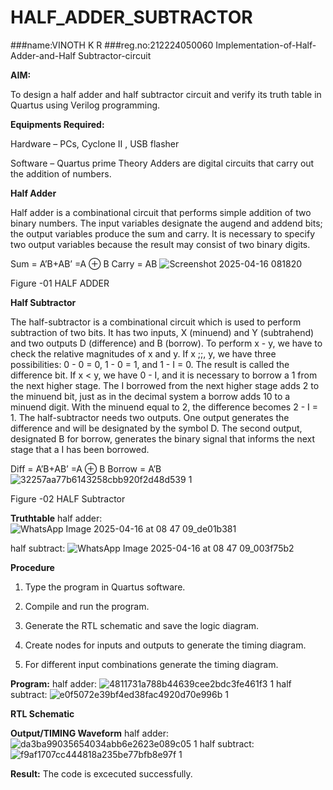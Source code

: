 # HALF_ADDER_SUBTRACTOR
###name:VINOTH K R
###reg.no:212224050060
Implementation-of-Half-Adder-and-Half Subtractor-circuit

**AIM:**

To design a half adder and half subtractor circuit and verify its truth table in Quartus using Verilog programming.

**Equipments Required:**

Hardware – PCs, Cyclone II , USB flasher 

Software – Quartus prime Theory Adders are digital circuits that carry out the addition of numbers.

**Half Adder**

Half adder is a combinational circuit that performs simple addition of two binary numbers. The input variables designate the augend and addend bits; the output variables produce the sum and carry. It is necessary to specify two output variables because the result may consist of two binary digits.

Sum = A’B+AB’ =A ⊕ B Carry = AB
![Screenshot 2025-04-16 081820](https://github.com/user-attachments/assets/110919d6-01dc-45b0-b961-2dabc217984b)

Figure -01 HALF ADDER

**Half Subtractor**

The half-subtractor is a combinational circuit which is used to perform subtraction of two bits. It has two inputs, X (minuend) and Y (subtrahend) and two outputs D (difference) and B (borrow). To perform x - y, we have to check the relative magnitudes of x and y. If x ;;, y, we have three possibilities: 0 - 0 = 0, 1 - 0 = 1, and 1 - I = 0. The result is called the difference bit. If x < y, we have 0 - I, and it is necessary to borrow a 1 from the next higher stage. The I borrowed from the next higher stage adds 2 to the minuend bit, just as in the decimal system a borrow adds 10 to a minuend digit. With the minuend equal to 2, the difference becomes 2 - I = 1. The half-subtractor needs two outputs. One output generates the difference and will be designated by the symbol D. The second output, designated B for borrow, generates the binary signal that informs the next stage that a I has been borrowed. 

Diff = A’B+AB’ =A ⊕ B
Borrow = A’B
![32257aa77b6143258cbb920f2d48d539 1](https://github.com/user-attachments/assets/6787126a-054b-4fb1-bf85-bcbfbf4ac658)


Figure -02 HALF Subtractor

**Truthtable**
half adder:
![WhatsApp Image 2025-04-16 at 08 47 09_de01b381](https://github.com/user-attachments/assets/1cb17b19-0c8a-4de7-8fda-e8e09c5fdf79)

half subtract:
![WhatsApp Image 2025-04-16 at 08 47 09_003f75b2](https://github.com/user-attachments/assets/f5875946-74f3-42b4-95e4-a6dbcaad2deb)

**Procedure**

1.	Type the program in Quartus software.

2.	Compile and run the program.

3.	Generate the RTL schematic and save the logic diagram.

4.	Create nodes for inputs and outputs to generate the timing diagram.

5.	For different input combinations generate the timing diagram.


**Program:**
half adder:
![4811731a788b44639cee2bdc3fe461f3 1](https://github.com/user-attachments/assets/f82eba59-78cd-4191-9df9-386b05f4b805)
half subtract:
![e0f5072e39bf4ed38fac4920d70e996b 1](https://github.com/user-attachments/assets/bfde83ef-9bdd-452d-aaaf-fec44165c104)


**RTL Schematic**

**Output/TIMING Waveform**
half adder:
![da3ba99035654034abb6e2623e089c05 1](https://github.com/user-attachments/assets/264fef9e-5f06-4a42-a1a6-4a0fbf5993cc)
half subtract:
![f9af1707cc444818a235be77bfb8e97f 1](https://github.com/user-attachments/assets/4327de0a-a17f-4d55-b002-0862a5776438)


**Result:**
 The code is excecuted successfully.
